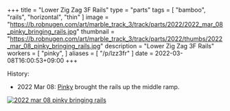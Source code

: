 +++
title = "Lower Zig Zag 3F Rails"
type = "parts"
tags = [ "bamboo", "rails", "horizontal", "thin" ]
image = "https://b.robnugen.com/art/marble_track_3/track/parts/2022/2022_mar_08_pinky_bringing_rails.jpg"
thumbnail = "https://b.robnugen.com/art/marble_track_3/track/parts/2022/thumbs/2022_mar_08_pinky_bringing_rails.jpg"
description = "Lower Zig Zag 3F Rails"
workers = [
    "pinky",
]
aliases = [
    "/p/lzz3fr"
]
date = 2022-03-08T16:00:53+09:00
+++


History:

* 2022 Mar 08: [Pinky](/workers/pinky/) brought the rails up the middle ramp.

[![2022 mar 08 pinky bringing rails](//b.robnugen.com/art/marble_track_3/track/parts/2022/thumbs/2022_mar_08_pinky_bringing_rails.jpg)](//b.robnugen.com/art/marble_track_3/track/parts/2022/2022_mar_08_pinky_bringing_rails.jpg)
